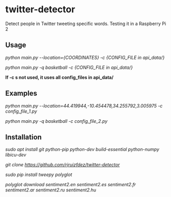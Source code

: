# twitter-detector
Detect people in Twitter tweeting specific words. Testing it in a Raspberry Pi 2



## Usage

*python main.py --location={COORDINATES} -c {CONFIG_FILE in api_data/}*

*python main.py -q basketball -c {CONFIG_FILE in api_data/}*

**If -c s not used, it uses all config_files in api_data/**



## Examples

*python main.py --location=44.419944,-10.454478,34.255792,3.005975 -c config_file_1.py*

*python main.py -q basketball -c config_file_2.py*



## Installation

*sudo apt install git python-pip python-dev build-essential python-numpy libicu-dev*

*git clone https://github.com/rjruizfdez/twitter-detector*

*sudo pip install tweepy polyglot*

*polyglot download sentiment2.en sentiment2.es sentiment2.fr sentiment2.ar sentiment2.ru sentiment2.hu*

